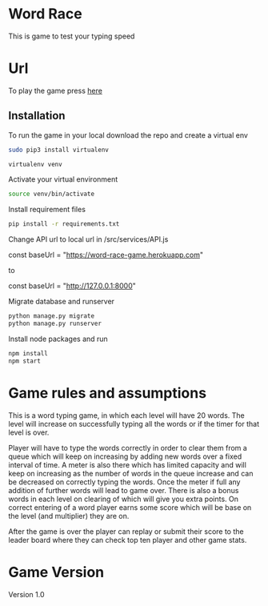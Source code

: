 # Word Race

This is game to test your typing speed

# Url
To play the game press [here](https://word-race-game.herokuapp.com/)

## Installation

To run the game in your local download the repo and create a virtual env


```bash
sudo pip3 install virtualenv
```

```bash
virtualenv venv
```

Activate your virtual environment
```bash
source venv/bin/activate
```

Install requirement files
```bash 
pip install -r requirements.txt
```
Change API url to local url in /src/services/API.js

const baseUrl = "https://word-race-game.herokuapp.com"

to

const baseUrl = "http://127.0.0.1:8000"

Migrate database and runserver
```bash
python manage.py migrate
python manage.py runserver
```

Install node packages and run 
```bash 
npm install
npm start
```

# Game rules and assumptions
This is a word typing game, in which each level will have 20 words. The level will increase on successfully typing all the words or if the timer for that level is over.

Player will have to type the words correctly in order to clear them from a queue which will keep on increasing by adding new words over a fixed interval of time. A meter is also there which has limited capacity and will keep on increasing as the number of words in the queue increase and can be decreased on correctly typing the words. Once the meter if full any addition of further words will lead to game over. There is also a bonus words in each level on clearing of which will give you extra points.
On correct entering of a word player earns some score which will be base on the level (and multiplier) they are on.

After the game is over the player can replay or submit their score to the leader board where they can check top ten player and other game stats.

# Game Version
Version 1.0




